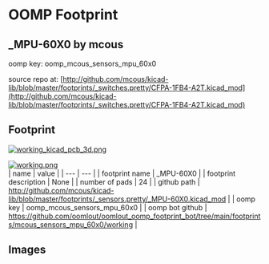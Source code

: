 # OOMP Footprint  
## _MPU-60X0  by mcous  
  
oomp key: oomp_mcous_sensors_mpu_60x0  
  
source repo at: [http://github.com/mcous/kicad-lib/blob/master/footprints/_switches.pretty/CFPA-1FB4-A2T.kicad_mod](http://github.com/mcous/kicad-lib/blob/master/footprints/_switches.pretty/CFPA-1FB4-A2T.kicad_mod)  
## Footprint  
  
[![working_kicad_pcb_3d.png](working_kicad_pcb_3d_600.png)](working_kicad_pcb_3d.png)  
  
[![working.png](working_600.png)](working.png)  
| name | value | 
| --- | --- | 
| footprint name | _MPU-60X0 | 
| footprint description | None | 
| number of pads | 24 | 
| github path | http://github.com/mcous/kicad-lib/blob/master/footprints/_sensors.pretty/_MPU-60X0.kicad_mod | 
| oomp key | oomp_mcous_sensors_mpu_60x0 | 
| oomp bot github | https://github.com/oomlout/oomlout_oomp_footprint_bot/tree/main/footprints/mcous_sensors_mpu_60x0/working | 
## Images  
